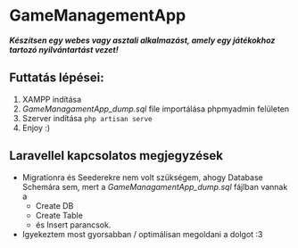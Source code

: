 # GameManagementApp
***Készítsen egy webes vagy asztali alkalmazást, amely egy játékokhoz tartozó nyilvántartást vezet!***

## Futtatás lépései:
1. XAMPP indítása
2. *GameManagamentApp_dump.sql* file importálása phpmyadmin felületen
3. Szerver indítása
   `php artisan serve`
4. Enjoy :)

## Laravellel kapcsolatos megjegyzések
- Migrationra és Seederekre nem volt szükségem, ahogy Database Schemára sem, mert a *GameManagamentApp_dump.sql* fájlban vannak a
    - Create DB
    - Create Table
    - és Insert parancsok.
- Igyekeztem most gyorsabban / optimálisan megoldani a dolgot :3